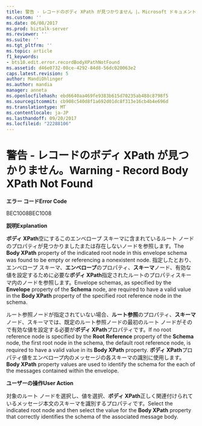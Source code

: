 ```yaml
---
title: 警告 - レコードのボディ XPath が見つかりません |。Microsoft ドキュメント
ms.custom: ''
ms.date: 06/08/2017
ms.prod: biztalk-server
ms.reviewer: ''
ms.suite: ''
ms.tgt_pltfrm: ''
ms.topic: article
f1_keywords:
- bts10.edit.error.recordBodyXPathNotFound
ms.assetid: d46e0732-08ce-4292-84d8-56dc020063e2
caps.latest.revision: 5
author: MandiOhlinger
ms.author: mandia
manager: anneta
ms.openlocfilehash: ebd6640aa469fe9383b615d70235ab488c8798f5
ms.sourcegitcommit: cb908c540d8f1a692d01dc8f313e16cb4b4e696d
ms.translationtype: MT
ms.contentlocale: ja-JP
ms.lasthandoff: 09/20/2017
ms.locfileid: "22288106"
---
```

# <a name="warning---record-body-xpath-not-found"></a><span data-ttu-id="8d820-102">警告 - レコードのボディ XPath が見つかりません。</span><span class="sxs-lookup"><span data-stu-id="8d820-102">Warning - Record Body XPath Not Found</span></span>
<span data-ttu-id="8d820-103">**エラー コード**</span><span class="sxs-lookup"><span data-stu-id="8d820-103">**Error Code**</span></span>  
  
 <span data-ttu-id="8d820-104">BEC1008</span><span class="sxs-lookup"><span data-stu-id="8d820-104">BEC1008</span></span>  
  
 <span data-ttu-id="8d820-105">**説明**</span><span class="sxs-lookup"><span data-stu-id="8d820-105">**Explanation**</span></span>  
  
 <span data-ttu-id="8d820-106">**ボディ XPath**空にするこのエンベロープ スキーマに含まれているルート ノードのプロパティが見つかりましたまたは存在しないノードを参照します。</span><span class="sxs-lookup"><span data-stu-id="8d820-106">The **Body XPath** property of the indicated root node in this envelope schema was found to be empty or referencing a nonexistent node.</span></span> <span data-ttu-id="8d820-107">指定したとおり、エンベロープ スキーマ、**エンベロープ**のプロパティ、**スキーマ**ノード、有効な値を設定するために必要な**ボディ XPath**指定されたルートのプロパティスキーマ内のノードを参照します。</span><span class="sxs-lookup"><span data-stu-id="8d820-107">Envelope schemas, as specified by the **Envelope** property of the **Schema** node, are required to have a valid value in the **Body XPath** property of the specified root reference node in the schema.</span></span>  
  
 <span data-ttu-id="8d820-108">ルート参照ノードが指定されていない場合、**ルート参照**のプロパティ、**スキーマ**ノード、スキーマでは、既定のルート参照ノードの最初のルート ノードがそので有効な値を設定する必要が**ボディ XPath**プロパティです。</span><span class="sxs-lookup"><span data-stu-id="8d820-108">If no root reference node is specified by the **Root Reference** property of the **Schema** node, the first root node in the schema, the default root reference node, is required to have a valid value in its **Body XPath** property.</span></span> <span data-ttu-id="8d820-109">**ボディ XPath**プロパティ値をエンベロープ内のメッセージの各スキーマの識別に使用します。</span><span class="sxs-lookup"><span data-stu-id="8d820-109">**Body XPath** property values are used to identify the schema for the each of the messages contained within the envelope.</span></span>  
  
 <span data-ttu-id="8d820-110">**ユーザーの操作**</span><span class="sxs-lookup"><span data-stu-id="8d820-110">**User Action**</span></span>  
  
 <span data-ttu-id="8d820-111">対象のルート ノードを選択し、値を選択、**ボディ XPath**正しく関連付けられているメッセージ本文のスキーマを識別するプロパティです。</span><span class="sxs-lookup"><span data-stu-id="8d820-111">Select the indicated root node and then select the value for the **Body XPath** property that correctly identifies the schema of the associated message body.</span></span>